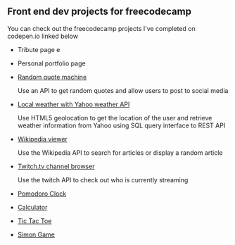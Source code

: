## Front end dev projects for freecodecamp

You can check out the freecodecamp projects I've completed on codepen.io linked below

* Tribute page
e
* Personal portfolio page

* [Random quote machine](https://codepen.io/dalematthews/full/XZKKKg/)

  Use an API to get random quotes and allow users to post to social media
  
* [Local weather with Yahoo weather API](https://codepen.io/dalematthews/full/qxNyzQ/)

  Use HTML5 geolocation to get the location of the user and retrieve weather information from Yahoo using SQL query interface to REST API
  
* [Wikipedia viewer](https://codepen.io/dalematthews/full/oELOYR/)

  Use the Wikipedia API to search for articles or display a random article
  
* [Twitch.tv channel browser](https://codepen.io/dalematthews/full/yvVrxo/)

  Use the twitch API to check out who is currently streaming
  
* [Pomodoro Clock](https://codepen.io/dalematthews/full/eVEMXP/)

* [Calculator](https://codepen.io/dalematthews/full/xYEeYQ/)

* [Tic Tac Toe](https://codepen.io/dalematthews/full/KQXyom/)

* [Simon Game](https://codepen.io/dalematthews/pen/ddJOpX)
